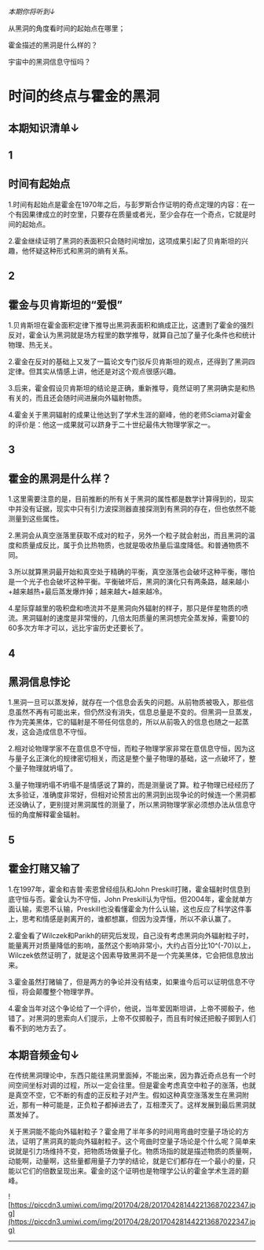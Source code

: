 *本期你将听到↓*

从黑洞的角度看时间的起始点在哪里；

霍金描述的黑洞是什么样的？

宇宙中的黑洞信息守恒吗？

# 时间的终点与霍金的黑洞

## 本期知识清单↓

## 1

## 时间有起始点

1.时间有起始点是霍金在1970年之后，与彭罗斯合作证明的奇点定理的内容：在一个有因果律成立的时空里，只要存在质量或者光，至少会存在一个奇点，它就是时间的起始点。

2.霍金继续证明了黑洞的表面积只会随时间增加，这项成果引起了贝肯斯坦的兴趣，他怀疑这种形式和黑洞的熵有关系。

## 2

## 霍金与贝肯斯坦的“爱恨”

1.贝肯斯坦在霍金面积定律下推导出黑洞表面积和熵成正比，这遭到了霍金的强烈反对，霍金认为黑洞就是场方程里的数学推导，就算自己加了量子化条件也和统计物理、热无关。

2.霍金在反对的基础上又发了一篇论文专门驳斥贝肯斯坦的观点，还得到了黑洞四定律。但其实从情感上讲，他还是对这个观点很感兴趣。

3.后来，霍金假设贝肯斯坦的结论是正确，重新推导，竟然证明了黑洞确实是和热有关的，而且还会随时间进展向外辐射物质。

4.霍金关于黑洞辐射的成果让他达到了学术生涯的巅峰，他的老师Sciama对霍金的评价是：他这一成果就可以跻身于二十世纪最伟大物理学家之一。

## 3

## 霍金的黑洞是什么样？

1.这里需要注意的是，目前推断的所有关于黑洞的属性都是数学计算得到的，现实中并没有证据，现实中只有引力波探测器直接探测到有黑洞的存在，但也依然不能测量到这些属性。

2.黑洞会从真空涨落里获取不成对的粒子，另外一个粒子就会射出，而且黑洞的温度和质量成反比，属于负比热物质，也就是吸收热量后温度降低。和普通物质不同。

3.所以就算黑洞最开始和真空处于精确的平衡，真空涨落也会破坏这种平衡，哪怕是一个光子也会破坏这种平衡。平衡破坏后，黑洞的演化只有两条路，越来越小+越来越热+最后蒸发爆炸掉；越来越大+越来越冷。

4.星际穿越里的吸积盘和喷流并不是黑洞向外辐射的样子，那只是伴星物质的喷流。黑洞辐射的速度是非常慢的，几倍太阳质量的黑洞想完全蒸发掉，需要10的60多次方年才可以，远比宇宙历史还要长了。

## 4

## 黑洞信息悖论

1.黑洞一旦可以蒸发掉，就存在一个信息会丢失的问题。从前物质被吸入，那些信息虽然不再有可能出来，但仍然没有消失，信息总量是不变的。但黑洞一旦蒸发，作为完美黑体，它的辐射是不带任何信息的，所以从前吸入的信息也随之一起蒸发，这会造成信息不守恒。

2.相对论物理学家不在意信息不守恒，而粒子物理学家非常在意信息守恒，因为这与量子幺正演化的规律密切相关，而这是整个量子物理的基础，这一点破坏了，整个量子物理就坍塌了。

3.量子物理坍塌不坍塌不是情感说了算的，而是测量说了算。粒子物理已经经历了太多验证，准确度非常好，但相对论预言出的黑洞到出现争论的时候连一个黑洞都还没确认了，更别提对黑洞属性的测量了，所以黑洞物理学家必须想办法从信息守恒的角度解释霍金辐射。

## 5

## 霍金打赌又输了

1.在1997年，霍金和吉普·索恩曾经组队和John Preskill打赌，霍金辐射时信息到底守恒与否。霍金认为不守恒，John Preskill认为守恒。但2004年，霍金就单方面认输，索恩不认输，Preskill也没看懂霍金为什么认输，这也反应了科学这件事上，思考和情感是剥离开的，谁都想赢，但因为没弄懂，所以不承认赢了。

2.霍金看了Wilczek和Parikh的研究后发现，自己没有考虑黑洞向外辐射粒子时，能量离开对质量降低的影响，虽然这个影响非常小，大约占百分比10^(-70)以上，Wilczek依然证明了，就是这个因素导致黑洞不是一个完美黑体，它会把信息放出来。

3.霍金虽然打赌输了，但是两方的争论并没有结束，如果谁今后可以证明信息不守恒，将会颠覆整个物理学界。

4.霍金当年对这个争论给了一个评价，他说，当年爱因斯坦讲，上帝不掷骰子，他错了。对黑洞的思索向人们提示，上帝不仅掷骰子，而且有时候还把骰子掷到人们看不到的地方去了。

## 本期音频金句↓

在传统黑洞理论中，东西只能往黑洞里面掉，不能出来，因为靠近奇点总有一个时间空间坐标对调的过程，所以一定会往里。但是霍金考虑真空中粒子的涨落，也就是真空不空，它不断的有虚的正反粒子对产生。假如这种真空涨落发生在黑洞附近，那有一种可能是，正负粒子都掉进去了，互相湮灭了。这样发展到最后黑洞就蒸发掉了。

关于黑洞能不能向外辐射粒子？霍金用了半年多的时间用弯曲时空量子场论的方法，证明了黑洞真的能向外辐射粒子。这个弯曲时空量子场论是个什么呢？简单来说就是引力场维持不变，把物质场做量子化。物质场指的就是描述物质的质量啊，动能啊，动量啊，这些量都用量子力学的结论，就是它们都存在一个最小的量，只能以它们的倍数呈现出来。霍金的这个证明也是物理学公认的霍金学术生涯的巅峰。

![https://piccdn3.umiwi.com/img/201704/28/201704281442213687022347.jpg](https://piccdn3.umiwi.com/img/201704/28/201704281442213687022347.jpg)

---
